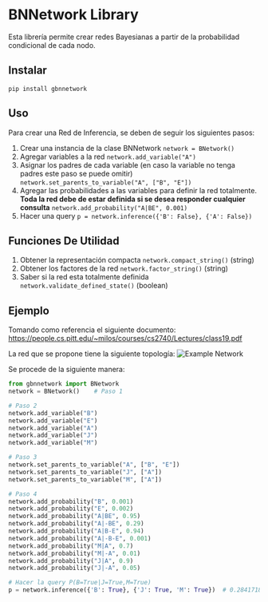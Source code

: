 # BNNetwork Library
Esta librería permite crear redes Bayesianas a partir de la probabilidad condicional de cada nodo.

 ## Instalar
`pip install gbnnetwork`

## Uso
Para crear una Red de Inferencia, se deben de seguir los siguientes pasos:
1. Crear una instancia de la clase BNNetwork `network = BNetwork()`
2. Agregar variables a la red `network.add_variable("A")`
3. Asignar los padres de cada variable (en caso la variable no tenga padres este paso se puede omitir) `network.set_parents_to_variable("A", ["B", "E"])`
4. Agregar las probabilidades a las variables para definir la red totalmente. **Toda la red debe de estar definida si se desea responder cualquier consulta** `network.add_probability("A|BE", 0.001)`
5. Hacer una query `p = network.inference({'B': False}, {'A': False})`

## Funciones De Utilidad
1. Obtener la representación compacta `network.compact_string()` (string)
2. Obtener los factores de la red `network.factor_string()` (string)
3. Saber si la red esta totalmente definida `network.validate_defined_state()` (boolean)

## Ejemplo
Tomando como referencia el siguiente documento: https://people.cs.pitt.edu/~milos/courses/cs2740/Lectures/class19.pdf

La red que se propone tiene la siguiente topología:
![Example Network](example_network.png)

Se procede de la siguiente manera:

```python
from gbnnetwork import BNetwork
network = BNetwork()    # Paso 1

# Paso 2
network.add_variable("B")
network.add_variable("E")
network.add_variable("A")
network.add_variable("J")
network.add_variable("M")

# Paso 3
network.set_parents_to_variable("A", ["B", "E"])
network.set_parents_to_variable("J", ["A"])
network.set_parents_to_variable("M", ["A"])

# Paso 4
network.add_probability("B", 0.001)
network.add_probability("E", 0.002)
network.add_probability("A|BE", 0.95)
network.add_probability("A|-BE", 0.29)
network.add_probability("A|B-E", 0.94)
network.add_probability("A|-B-E", 0.001)
network.add_probability("M|A", 0.7)
network.add_probability("M|-A", 0.01)
network.add_probability("J|A", 0.9)
network.add_probability("J|-A", 0.05)

# Hacer la query P(B=True|J=True,M=True)
p = network.inference({'B': True}, {'J': True, 'M': True})  # 0.2841718353643929 = 28%

```

